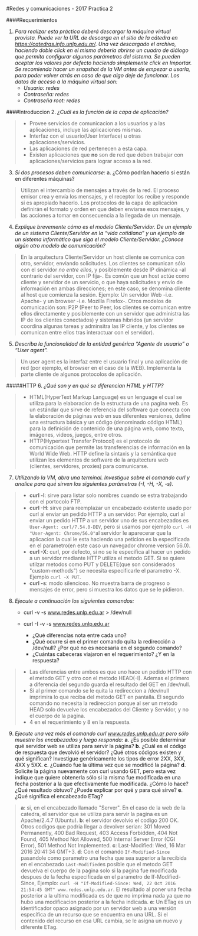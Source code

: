 #Redes y comunicaciones - 2017 Practica 2

####Requerimientos
1. _Para realizar esta práctica deberá descargar la máquina virtual provista. Puede ver la URL de descarga
en el sitio de la cátedra en https://catedras.info.unlp.edu.ar/.
Una vez descargado el archivo, haciendo doble click en el mismo debería abrirse un cuadro de diálogo que permita configurar algunos parámetros del sistema. Se pueden aceptar los valores por defecto haciendo simplemente click en Importar. Se recomienda hacer un snapshot de la VM antes de empezar a usarla, para poder volver atrás en caso de que algo deje de funcionar._
_Los datos de acceso a la máquina virtual son:_
	+ _Usuario: redes_
	+ _Contraseña: redes_
	+ _Contraseña root: redes_

####Introduccion
2.  _¿Cuál es la función de la capa de aplicación?_
> + Provee servicios de comunicacion a los usuarios y a las
aplicaciones, incluye las aplicaciones mismas.
> + Interfaz con el usuario(User Interface) u otras
aplicaciones/servicios.
> + Las aplicaciones de red pertenecen a esta capa.
> + Existen aplicaciones que **no** son de red que deben trabajar
con aplicaciones/servicios para lograr acceso a la red.

3. _Si dos procesos deben comunicarse:_
	a. ¿Cómo podrían hacerlo si están en diferentes máquinas?
> Utilizan el intercambio de mensajes a través de la red. El proceso emisor crea y envía los mensajes, y el receptor los recibe y responde si es apropiado hacerlo. Los protocolos de la capa de aplicación definirán el formato y orden en que deben enviarse esos mensajes, y las acciones a tomar en consecuencia a la llegada de un mensaje.	
	
4. _Explique brevemente cómo es el modelo Cliente/Servidor. De un ejemplo de un sistema Cliente/Servidor en la “vida cotidiana” y un ejemplo de un sistema informático que siga el modelo Cliente/Servidor.
¿Conoce algún otro modelo de comunicación?_	
> En la arquitectura Cliente/Servidor un host cliente se comunica con otro, servidor, enviando solicitudes. Los clientes se comunican sólo con el servidor _no entre ellos_, y posiblemente desde IP dinámica -al contrario del servidor, con IP fija-. Es común que un host actúe como cliente y servidor de un servicio, o que haya solicitudes y envío de información en ambas direcciones; en este caso, se denomina cliente al host que comienza la sesión. Ejemplo: Un servidor Web -i.e. Apache- y un browser -i.e. Mozilla Firefox-. Otros modelos de comunicación son: P2P (Peer to Peer, los clientes se comunican entre ellos directamente y posiblemente con un servidor que administra las IP de los clientes conectados) y sistemas híbridos (un servidor coordina algunas tareas y adminsitra las IP cliente, y los clientes se comunican entre ellos tras interactuar con el servidor).

5. _Describa la funcionalidad de la entidad genérica “Agente de usuario” o “User agent”._
> Un user agent es la interfaz entre el usuario final y una aplicación de red (por ejemplo, el browser en el caso de la WEB). Implementa la parte cliente de algunos protocolos de aplicación. 

#####HTTP
6. _¿Qué son y en qué se diferencian HTML y HTTP?_
> + HTML(HyperText Markup Language) es un lenguage el cual se utiliza para la elaboracion de la estructura de una pagina web. Es un estándar que sirve de referencia del software que conecta con la elaboración de páginas web en sus diferentes versiones, define una estructura básica y un código (denominado código HTML) para la definición de contenido de una página web, como texto, imágenes, videos, juegos, entre otros. 
> + HTTP(Hypertext Transfer Protocol) es el protocolo de comunicación que permite las transferencias de información en la World Wide Web. HTTP define la sintaxis y la semántica que utilizan los elementos de software de la arquitectura web (clientes, servidores, proxies) para comunicarse.

7. _Utilizando la VM, abra una terminal. Investigue sobre el comando curl y analice para qué sirven los siguientes parámetros (-I, -H, -X, -s)._
> + **curl -l**: sirve para listar solo nombres cuando se estra trabajando con el portocolo FTP.
> + **curl -H**: sirve para reemplazar un encabezado existente usado por curl al enviar un pedido HTTP a un servidor. Por ejemplo, curl al enviar un pedido HTTP a un servidor uno de sus encabezados es `User-Agent: curl/7.54.0-DEV`, pero si usamos por ejemplo `curl -H "User-Agent: Chrome/56.0"`al servidor le aparecerar que la aplicacion la cual le esta haciendo una peticion es la especificada en el parametro(en este caso un navegador chrome version 56.0).
> + **curl -X**: curl, por defecto, si no se le especifica al hacer un pedido a un servidor mediante HTTP utiliza el metodo GET. Si se quiere utilzar metodos como PUT y DELETE(que son considerados "custom-methods") se necesita especificarle el parametro -X. Ejemplo `curl -X PUT`.
> + **curl -s**: modo silencioso. No muestra barra de progreso o mensajes de error, pero si muestra los datos que se le pidieron.

8. _Ejecute a continuación los siguientes comandos:_
	+ curl -v -s www.redes.unlp.edu.ar > /dev/null
	+  curl -I -v -s www.redes.unlp.edu.ar
	
		+ ¿Qué diferencias nota entre cada uno?
		+ ¿Qué ocurre si en el primer comando quita la redirección a /dev/null? ¿Por qué no es necesaria en el segundo comando?
		+ ¿Cuántas cabeceras viajaron en el requerimiento? ¿Y en la respuesta?

>+ Las diferencias entre ambos es que uno hace un pedido HTTP con el metodo GET y otro con el metodo HEAD(-I). Ademas el primero a diferencia del segundo guarda el resultado del GET en /dev/null.
>+ Si al primer comando se le quita la redireccion a /dev/null imprimira lo que reciba del metodo GET en pantalla. El segundo comando no necesita la redireccion porque al ser un metodo HEAD solo devuelve los encabezados del Cliente y Servidor, y no el cuerpo de la pagina.
> + 4 en el requerimiento y 8 en la respuesta.

9. _Ejecute una vez más el comando curl www.redes.unlp.edu.ar pero sólo muestre los encabezados y luego
responda:_
	**a**. ¿Es posible determinar qué servidor web se utiliza para servir la página?
	**b**. ¿Cuál es el código de respuesta que devolvió el servidor? ¿Qué otros códigos existen y qué significan? Investigue genéricamente los tipos de error 2XX, 3XX, 4XX y 5XX.
	**c**. ¿Cuándo fue la última vez que se modificó la página?
	**d**. Solicite la página nuevamente con curl usando GET, pero esta vez indique que quiere obtenerla sólo si la misma fue modificada en una fecha posterior a la que efectivamente fue modificada. ¿Cómo lo
hace? ¿Qué resultado obtuvo? ¿Puede explicar por qué y para qué sirve?
	**e**. ¿Qué significa el encabezado ETag?

> **a**: si, en el encabezado llamado "Server". En el caso de la web de la catedra, el servidor que se utiliza para servir la pagina es un Apache/2.4.7 (Ubuntu).
>**b**: el servidor devolvio el codigo 200 OK. Otros codigos que podria llegar a devolver serian: 301 Moved Permanently, 400 Bad Request, 403 Access Forbidden, 404 Not Found, 405 Method Not Allowed, 500 Internal Server Error (CGI Error), 501 Method Not Implemented.
>**c**: Last-Modified: Wed, 16 Mar 2016 20:41:34 GMT+3.
>**d**: Con el comando `If-Modified-Since` pasandole como parametro una fecha que sea superior a la recibida en el encabezado `Last-Modified`es posible que el metodo GET devuelva el cuerpo de la pagina solo si la pagina fue modificada despues de la fecha especificada en el parametro de If-Modified-Since, Ejemplo: `curl -H "If-Modified-Since: Wed, 22 Oct 2016 21:54:45 GMT" www.redes.unlp.edu.ar`. El resultado al poner una fecha posterior a la ultima modificada es de que no imprima nada ya que no hubo una modificacion posterior a la fecha indicada.
>**e**: Un ETag es un identificador opaco asignado por un servidor web a una versión específica de un recurso que se encuentra en una URL. Si el contenido del recurso en esa URL cambia, se le asigna un nuevo y diferente ETag.





















